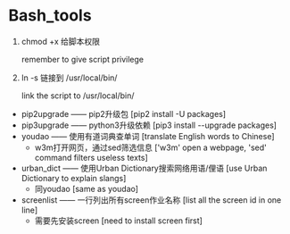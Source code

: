 # Bash_tools

1. chmod +x 给脚本权限

   remember to give script privilege

2. ln -s 链接到 /usr/local/bin/

   link the script to /usr/local/bin/

- pip2upgrade —— pip2升级包 [pip2 install -U packages] 
- pip3upgrade —— python3升级依赖 [pip3 install --upgrade packages]
- youdao —— 使用有道词典查单词 [translate English words to Chinese]
  - w3m打开网页，通过sed筛选信息 ['w3m' open a webpage, 'sed' command filters useless texts]
- urban_dict —— 使用Urban Dictionary搜索网络用语/俚语 [use Urban Dictionary to explain slangs]
  - 同youdao [same as youdao]
- screenlist —— 一行列出所有screen作业名称 [list all the screen id in one line]
  - 需要先安装screen [need to install screen first]